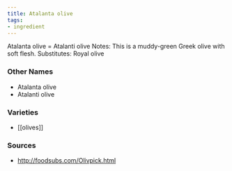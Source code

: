 ```yaml
---
title: Atalanta olive
tags:
- ingredient
---
```

Atalanta olive = Atalanti olive Notes: This is a muddy-green Greek olive with soft flesh. Substitutes: Royal olive

### Other Names

* Atalanta olive
* Atalanti olive

### Varieties

* [[olives]]

### Sources
* http://foodsubs.com/Olivpick.html
